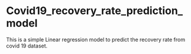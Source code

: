 # Covid19_recovery_rate_prediction_model
This is a simple Linear regression model to predict the recovery rate from covid 19 dataset.
